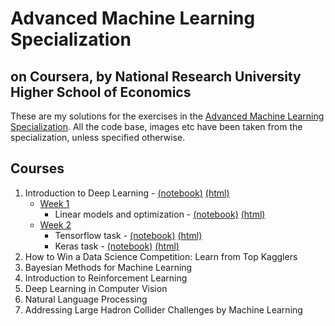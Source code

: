 # Advanced Machine Learning Specialization
## on Coursera, by National Research University Higher School of Economics

These are my solutions for the exercises in the [Advanced Machine Learning Specialization](https://www.coursera.org/specializations/aml).
All the code base, images etc have been taken from the specialization, unless specified otherwise. 

## Courses

1. Introduction to Deep Learning - [(notebook)](https://github.com/aadimator/advanced-ml-specialization/tree/master/1-intro-to-deep-learning) [(html)](https://aadimator.github.io/advanced-ml-specialization/1-intro-to-deep-learning)
	- [Week 1](https://github.com/aadimator/advanced-ml-specialization/tree/master/1-intro-to-deep-learning/week1)
		- Linear models and optimization - [(notebook)](https://github.com/aadimator/advanced-ml-specialization/blob/master/1-intro-to-deep-learning/week1/week01_pa.ipynb) [(html)](https://aadimator.github.io/advanced-ml-specialization/1-intro-to-deep-learning/week1/week01_pa.html)
	- [Week 2](https://github.com/aadimator/advanced-ml-specialization/tree/master/1-intro-to-deep-learning/week2)
		- Tensorflow task - [(notebook)](https://github.com/aadimator/advanced-ml-specialization/blob/master/1-intro-to-deep-learning/week2/Tensorflow-task.ipynb) [(html)](https://aadimator.github.io/advanced-ml-specialization/1-intro-to-deep-learning/week2/Tensorflow-task.html)
		- Keras task - [(notebook)](https://github.com/aadimator/advanced-ml-specialization/blob/master/1-intro-to-deep-learning/week2/Keras-task.ipynb) [(html)](https://aadimator.github.io/advanced-ml-specialization/1-intro-to-deep-learning/week2/Keras-task.html)
2. How to Win a Data Science Competition: Learn from Top Kagglers
3. Bayesian Methods for Machine Learning
4. Introduction to Reinforcement Learning
5. Deep Learning in Computer Vision
6. Natural Language Processing
7. Addressing Large Hadron Collider Challenges by Machine Learning
